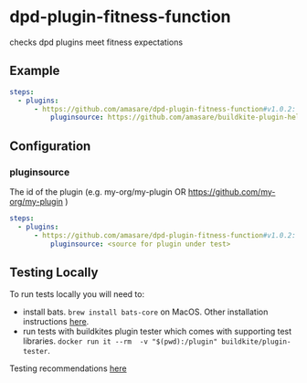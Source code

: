 # dpd-plugin-fitness-function
checks dpd plugins meet fitness expectations  

## Example

```yml
steps:
  - plugins:
      - https://github.com/amasare/dpd-plugin-fitness-function#v1.0.2:
          pluginsource: https://github.com/amasare/buildkite-plugin-hello-world
```

## Configuration

### pluginsource
The id of the plugin (e.g. my-org/my-plugin OR https://github.com/my-org/my-plugin )

```yml
steps:
  - plugins:
      - https://github.com/amasare/dpd-plugin-fitness-function#v1.0.2:
          pluginsource: <source for plugin under test>
```

## Testing Locally
To run tests locally you will need to: 
*  install bats. `brew install bats-core` on MacOS. Other installation instructions [here](https://github.com/bats-core/bats-core).
*  run tests with buildkites plugin tester which comes with supporting test libraries. `docker run it --rm  -v "$(pwd):/plugin" buildkite/plugin-tester`.


Testing recommendations [here](https://github.com/buildkite-plugins/buildkite-plugin-tester)